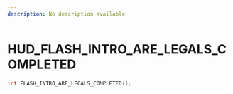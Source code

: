 ```yaml
---
description: No description available 
---
```


# HUD\_FLASH_INTRO_ARE_LEGALS_COMPLETED

```cpp
int FLASH_INTRO_ARE_LEGALS_COMPLETED();
```